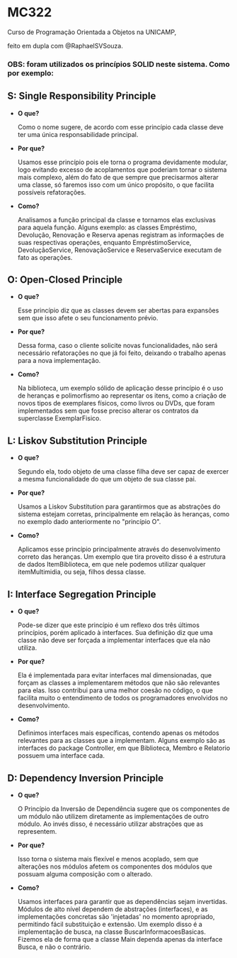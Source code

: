 # MC322

Curso de Programação Orientada a Objetos na UNICAMP, 

feito em dupla com @RaphaelSVSouza.

### OBS: foram utilizados os princípios SOLID neste sistema. Como por exemplo:
 
## S: Single Responsibility Principle

-  **O que?** 

	Como o nome sugere, de acordo com esse princípio cada classe deve ter uma única responsabilidade principal.
	
- **Por que?**

	Usamos esse princípio pois ele torna o programa devidamente modular, logo evitando excesso de acoplamentos que poderiam tornar o sistema mais complexo, além do fato de que sempre que precisarmos alterar uma classe, só faremos isso com um único propósito, o que facilita possíveis refatorações.
- **Como?**

	Analisamos a função principal da classe e tornamos elas exclusivas para aquela função. Alguns exemplo: as classes Empréstimo, Devolução, Renovação e Reserva apenas registram as informações de suas respectivas operações, enquanto EmpréstimoService, DevoluçãoService, RenovaçãoService e ReservaService executam de fato as operações.
	
## O: Open-Closed Principle

-  **O que?** 

	Esse princípio diz que as classes devem ser abertas para expansões sem que isso afete o seu funcionamento prévio. 
	
- **Por que?**
	
	Dessa forma, caso o cliente solicite novas funcionalidades, não será necessário refatorações no que já foi feito, deixando o trabalho apenas para a nova implementação.
	
- **Como?**
	
	Na biblioteca, um exemplo sólido de aplicação desse princípio é o uso de heranças e polimorfismo ao representar os itens, como a criação de novos tipos de exemplares físicos, como livros ou DVDs, que foram implementados sem que fosse preciso alterar os contratos da superclasse ExemplarFisico.
	
## L: Liskov Substitution Principle

-  **O que?** 

	 Segundo ela, todo objeto de uma classe filha deve ser capaz de exercer a mesma funcionalidade do que um objeto de sua classe pai. 
	 
- **Por que?**

	Usamos a Liskov Substitution para garantirmos que as abstrações do sistema estejam corretas, principalmente em relação às heranças, como no exemplo dado anteriormente no "princípio O".
	
- **Como?**

	Aplicamos esse princípio principalmente através do desenvolvimento correto das heranças. Um exemplo que tira proveito disso é a estrutura de dados ItemBiblioteca, em que nele podemos utilizar qualquer itemMultimidia, ou seja, filhos dessa classe.

## I: Interface Segregation Principle

-  **O que?** 

	Pode-se dizer que este princípio é um reflexo dos três últimos princípios, porém aplicado à interfaces. Sua definição diz que uma classe não deve ser forçada a implementar interfaces que ela não utiliza.
- **Por que?**

	Ela é implementada para evitar interfaces mal dimensionadas, que forçam as classes a implementarem métodos que não são relevantes para elas. Isso contribui para uma melhor coesão no código, o que facilita muito o entendimento de todos os programadores envolvidos no desenvolvimento.
- **Como?**

	Definimos interfaces mais específicas, contendo apenas os métodos relevantes para as classes que a implementam. Alguns exemplo são as interfaces do package Controller, em que Biblioteca, Membro e Relatorio possuem uma interface cada.
	
## D: Dependency Inversion Principle

-  **O que?** 

	O Princípio da Inversão de Dependência sugere que os componentes de um módulo não utilizem diretamente as implementações de outro módulo. Ao invés disso, é necessário utilizar abstrações que as representem.
	
- **Por que?**

	Isso torna o sistema mais flexível e menos acoplado, sem que alterações nos módulos afetem os componentes dos módulos que possuam alguma composição com o alterado.
	
- **Como?**

	Usamos interfaces para garantir que as dependências sejam invertidas. Módulos de alto nível dependem de abstrações (interfaces), e as implementações concretas são 'injetadas' no momento apropriado, permitindo fácil substituição e extensão. Um exemplo disso é a implementação de busca, na classe BuscarInformacoesBasicas. Fizemos ela de forma que a classe Main dependa apenas da interface Busca, e não o contrário.
